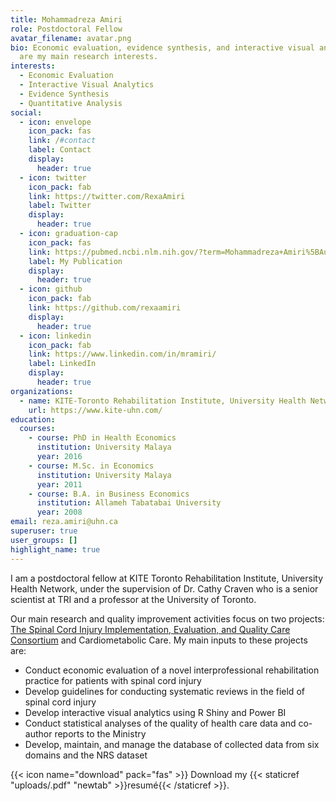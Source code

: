 ```yaml
---
title: Mohammadreza Amiri
role: Postdoctoral Fellow
avatar_filename: avatar.png
bio: Economic evaluation, evidence synthesis, and interactive visual analytics
  are my main research interests.
interests:
  - Economic Evaluation
  - Interactive Visual Analytics
  - Evidence Synthesis
  - Quantitative Analysis
social:
  - icon: envelope
    icon_pack: fas
    link: /#contact
    label: Contact
    display:
      header: true
  - icon: twitter
    icon_pack: fab
    link: https://twitter.com/RexaAmiri
    label: Twitter
    display:
      header: true
  - icon: graduation-cap
    icon_pack: fas
    link: https://pubmed.ncbi.nlm.nih.gov/?term=Mohammadreza+Amiri%5BAuthor%5D&sort=date
    label: My Publication
    display:
      header: true
  - icon: github
    icon_pack: fab
    link: https://github.com/rexaamiri
    display:
      header: true
  - icon: linkedin
    icon_pack: fab
    link: https://www.linkedin.com/in/mramiri/
    label: LinkedIn
    display:
      header: true
organizations:
  - name: KITE-Toronto Rehabilitation Institute, University Health Network
    url: https://www.kite-uhn.com/
education:
  courses:
    - course: PhD in Health Economics
      institution: University Malaya
      year: 2016
    - course: M.Sc. in Economics
      institution: University Malaya
      year: 2011
    - course: B.A. in Business Economics
      institution: Allameh Tabatabai University
      year: 2008
email: reza.amiri@uhn.ca
superuser: true
user_groups: []
highlight_name: true
---
```

I am a postdoctoral fellow at KITE Toronto Rehabilitation Institute, University Health Network, under the supervision of Dr. Cathy Craven who is a senior scientist at TRI and a professor at the University of Toronto. 

Our main research and quality improvement activities focus on two projects: [The Spinal Cord Injury Implementation, Evaluation, and Quality Care Consortium](https://www.sciconsortium.ca/) [](https://www.sciconsortium.ca/)and Cardiometabolic Care. My main inputs to these projects are:

* Conduct economic evaluation of a novel interprofessional rehabilitation practice for patients with spinal cord injury
* Develop guidelines for conducting systematic reviews in the field of spinal cord injury
* Develop interactive visual analytics using R Shiny and Power BI
* Conduct statistical analyses of the quality of health care data and co-author reports to the Ministry
* Develop, maintain, and manage the database of collected data from six domains and the NRS dataset

{{< icon name="download" pack="fas" >}} Download my {{< staticref "uploads/.pdf" "newtab" >}}resumé{{< /staticref >}}.